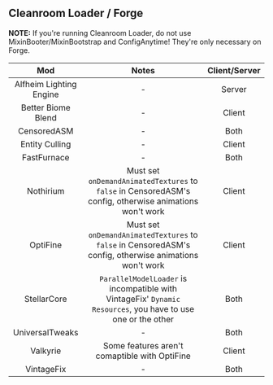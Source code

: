 ## Cleanroom Loader / Forge

**NOTE:** If you're running Cleanroom Loader, do not use MixinBooter/MixinBootstrap and ConfigAnytime! They're only necessary on Forge.

| Mod | Notes | Client/Server |
|:---:|:---:|:---:|
| Alfheim Lighting Engine | - | Server |
| Better Biome Blend | - | Client |
| CensoredASM | - | Both |
| Entity Culling | - | Client |
| FastFurnace | - | Both |
| Nothirium | Must set `onDemandAnimatedTextures` to `false` in CensoredASM's config, otherwise animations won't work | Client |
| OptiFine | Must set `onDemandAnimatedTextures` to `false` in CensoredASM's config, otherwise animations won't work | Client |
| StellarCore | `ParallelModelLoader` is incompatible with VintageFix' `Dynamic Resources`, you have to use one or the other | Both |
| UniversalTweaks | - | Both |
| Valkyrie | Some features aren't comaptible with OptiFine | Client | 
| VintageFix | - | Both |
